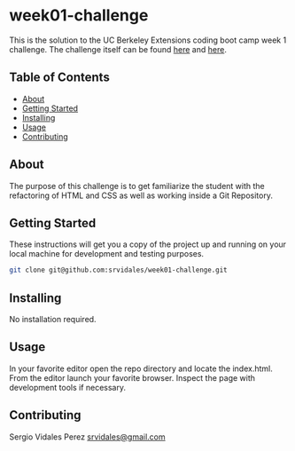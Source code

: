 # week01-challenge
This is the solution to the UC Berkeley Extensions coding boot camp week 1 challenge.
The challenge itself can be found [here](https://courses.bootcampspot.com/courses/3826/assignments/57093?module_item_id=1004946) and [here](https://git.bootcampcontent.com/University-of-California---Berkeley/UCB-VIRT-FSF-PT-06-2023-U-LOLC/-/tree/main/01-HTML-Git-CSS/02-Challenge).

## Table of Contents

- [About](#about)
- [Getting Started](#getting_started)
- [Installing](#installing)
- [Usage](#usage)
- [Contributing](#contributing)

## About
The purpose of this challenge is to get familiarize the student with the refactoring of HTML and CSS as well as working inside a Git Repository.

## Getting Started
These instructions will get you a copy of the project up and running on your local machine for development and testing purposes.
```bash
git clone git@github.com:srvidales/week01-challenge.git
```

## Installing
No installation required.

## Usage
In your favorite editor open the repo directory and locate the index.html. From the editor launch your favorite browser. Inspect the page with development tools if necessary.

## Contributing
Sergio Vidales Perez <srvidales@gmail.com>